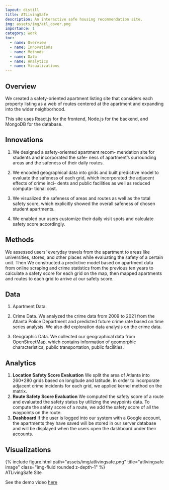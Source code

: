 ```yaml
---
layout: distill
title: ATLivingSafe
description: An interactive safe housing recommendation site.
img: assets/img/atl_cover.png
importance: 1
category: work
toc:
  - name: Overview
  - name: Innovations
  - name: Methods
  - name: Data
  - name: Analytics
  - name: Visualizations
---
```


## Overview 
We created a safety-oriented apartment listing site that considers each property listing as a web of routes centered at the apartment and expanding into the wider neighborhood.  

This site uses React.js for the frontend, Node.js for the backend, and MongoDB for the database.

## Innovations
1. We designed a safety-oriented apartment recom- mendation site for students and incorporated the safe-
ness of apartment’s surrounding areas and the safeness of their daily routes.  

2. We encoded geographical data into grids and built predictive model to evaluate the safeness of each grid, which incorporated the adjacent effects of crime inci- dents and public facilities as well as reduced computa- tional cost.  

3. We visualized the safeness of areas and routes as well as the total safety score, which explicitly showed the overall safeness of chosen student apartments.  

5. We enabled our users customize their daily visit spots and calculate safety score accordingly.


## Methods
We assessed users' everyday travels from the apartment to areas like universities, stores, and other places while evaluating the safety of a certain unit. Then We constructed a predictive model based on apartment data from online scraping and crime statistics from the previous ten years to calculate a safety score for each grid on the map, then mapped apartments and routes to each grid to arrive at our safety score.  


## Data
1. Apartment Data.   

2. Crime Data. We analyzed the crime data from 2009 to 2021 from the Atlanta Police Department and predicted future crime rate based on time series analysis. We also did exploration data analysis on the crime data.  

3. Geographic Data. We collected our geographical data from OpenStreetMap, which contains information of geomorphic characteristics, public transportation, public facilities.  

## Analytics

1. **Location Safety Score Evaluation** We split the area of Atlanta into 260*280 grids based on longitude and latitude. In order to incorporate adjacent crime incidents for each grid, we applied kernel method on the matrix.
2. **Route Safety Score Evaluation** We computed the safety score of a route and evaluated the safety status by utilizing the waypoints data. To compute the safety score of a route, we add the safety score of all the waypoints on the route.
3. **Dashboard** If the user is logged into our system with a Google account, the apartments they have saved will be stored in our server database and will be displayed when the users open the dashboard under their accounts.


## Visualizations

<div class="row">
    <div class="col-sm mt-3 mt-md-0">
        {% include figure.html path="assets/img/atlivingsafe.png" title="atlivingsafe image" class="img-fluid rounded z-depth-1" %}
    </div>
</div>
<div class="caption">
    ATLivingSafe Site
</div>

See the demo video [here](https://youtu.be/iW4vNfS1OnQ) 
